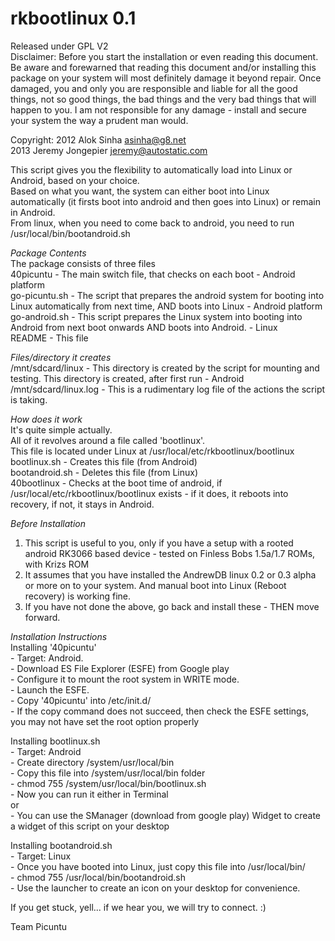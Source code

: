 rkbootlinux 0.1
===============

Released under GPL V2  
Disclaimer: Before you start the installation or even reading this document. Be aware and forewarned that reading this document and/or installing this package on your system will most definitely damage it beyond repair. Once damaged, you and only you are responsible and liable for all the good things, not so good things, the bad things and the very bad things that will happen to you. I am not responsible for any damage - install and secure your system the way a prudent man would.

Copyright: 2012 Alok Sinha <asinha@g8.net>  
           2013 Jeremy Jongepier <jeremy@autostatic.com>

This script gives you the flexibility to automatically load into Linux or Android, based on your choice.  
Based on what you want, the system can either boot into Linux automatically (it firsts boot into android and then goes into Linux) or remain in Android.  
From linux, when you need to come back to android, you need to run /usr/local/bin/bootandroid.sh


_Package Contents_  
The package consists of three files  
         40picuntu    - The main switch file, that checks on each boot - Android platform  
         go-picuntu.sh - The script that prepares the android system for booting into Linux automatically from next time, AND boots into Linux - Android platform  
         go-android.sh - This script prepares the Linux system into booting into Android from next boot onwards AND boots into Android. - Linux  
         README  - This file


_Files/directory it creates_  
        /mnt/sdcard/linux - This directory is created by the script for mounting and testing. This directory is created, after first run - Android  
           /mnt/sdcard/linux.log - This is a rudimentary log file of the actions the script is taking.


_How does it work_  
It's quite simple actually.  
All of it revolves around a file called 'bootlinux'.  
This file is located under Linux at /usr/local/etc/rkbootlinux/bootlinux  
bootlinux.sh	- Creates this file (from Android)  
bootandroid.sh	- Deletes this file (from Linux)  
40bootlinux	- Checks at the boot time of android, if /usr/local/etc/rkbootlinux/bootlinux exists - if it does, it reboots into recovery, if not, it stays in Android.  


_Before Installation_  
1. This script is useful to you, only if you have a setup with a rooted android RK3066 based device - tested on Finless Bobs 1.5a/1.7 ROMs, with Krizs ROM  
2. It assumes that you have installed the AndrewDB linux 0.2 or 0.3 alpha or more on to your system. And manual boot into Linux (Reboot recovery) is working fine.  
3. If you have not done the above, go back and install these - THEN move forward.


_Installation Instructions_  
   Installing '40picuntu'  
      - Target: Android.  
      - Download ES File Explorer (ESFE) from Google play  
      - Configure it to mount the root system in WRITE mode.  
      - Launch the ESFE.  
      - Copy '40picuntu' into /etc/init.d/  
      - If the copy command does not succeed, then check the ESFE settings, you may not have set the root option properly
    
   Installing bootlinux.sh  
      - Target: Android  
      - Create directory /system/usr/local/bin  
      - Copy this file into /system/usr/local/bin folder  
      - chmod 755 /system/usr/local/bin/bootlinux.sh  
      - Now you can run it either in Terminal  
        or  
      - You can use the SManager (download from google play) Widget to create a widget of this script on your desktop

   Installing bootandroid.sh  
      - Target: Linux  
      - Once you have booted into Linux, just copy this file into /usr/local/bin/  
      - chmod 755 /usr/local/bin/bootandroid.sh  
      - Use the launcher to create an icon on your desktop for convenience. 


If you get stuck, yell... if we hear you, we will try to connect. :)


Team Picuntu
